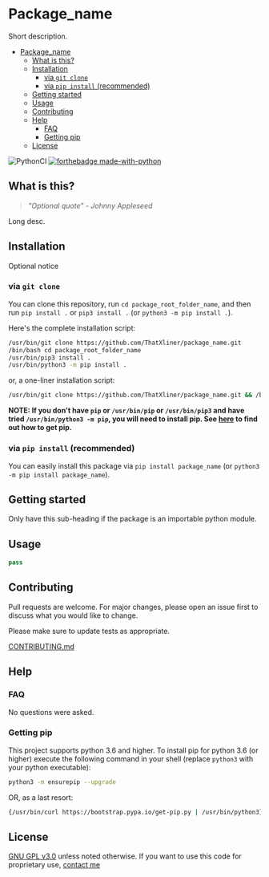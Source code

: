 # Package_name

Short description.

<!-- TOC depthFrom:1 depthTo:3 withLinks:1 updateOnSave:1 orderedList:0 -->

- [Package_name](#packagename)
	- [What is this?](#what-is-this)
	- [Installation](#installation)
		- [via `git clone`](#via-git-clone)
		- [via `pip install` (recommended)](#via-pip-install-recommended)
	- [Getting started](#getting-started)
	- [Usage](#usage)
	- [Contributing](#contributing)
	- [Help](#help)
		- [FAQ](#faq)
		- [Getting pip](#getting-pip)
	- [License](#license)

<!-- /TOC -->

![PythonCI](https://github.com/ThatXliner/Pytemplate/workflows/PythonCI/badge.svg) [![forthebadge made-with-python](http://ForTheBadge.com/images/badges/made-with-python.svg)](https://www.python.org/)


## What is this?

> _"Optional quote" - Johnny Appleseed_

Long desc.

## Installation

Optional notice

### via `git clone`

You can clone this repository, run `cd package_root_folder_name`, and then run `pip install .` or `pip3 install .` (or `python3 -m pip install .`).

Here's the complete installation script:

```bash
/usr/bin/git clone https://github.com/ThatXliner/package_name.git
/bin/bash cd package_root_folder_name
/usr/bin/pip3 install .
/usr/bin/python3 -m pip install .
```

or, a one-liner installation script:

```bash
/usr/bin/git clone https://github.com/ThatXliner/package_name.git && /bin/bash cd package_root_folder_name && /usr/bin/pip3 install . ; /usr/bin/python3 -m pip install .
```

**NOTE: If you don't have `pip` or `/usr/bin/pip` or `/usr/bin/pip3` and have tried `/usr/bin/python3 -m pip`, you will need to install pip. See [here](#getting-pip) to find out how to get pip.**

### via `pip install` (recommended)

You can easily install this package via `pip install package_name` (or `python3 -m pip install package_name`).

## Getting started

Only have this sub-heading if the package is an importable python module.

## Usage

```python
pass
```

## Contributing

Pull requests are welcome. For major changes, please open an issue first to discuss what you would like to change.

Please make sure to update tests as appropriate.

[CONTRIBUTING.md](./CONTRIBUTING.md)

## Help

### FAQ

No questions were asked.

### Getting pip

This project supports python 3.6 and higher. To install pip for python 3.6 (or higher) execute the following command in your shell (replace `python3` with your python executable):

```bash
python3 -m ensurepip --upgrade
```

OR, as a last resort:

```bash
{/usr/bin/curl https://bootstrap.pypa.io/get-pip.py | /usr/bin/python3} || {wget https://bootstrap.pypa.io/get-pip.py | /usr/bin/python3} ||  {/usr/bin/curl https://bootstrap.pypa.io/get-pip.py | /usr/bin/python} ||  {wget https://bootstrap.pypa.io/get-pip.py | /usr/bin/python}
```

## License

[GNU GPL v3.0](https://choosealicense.com/licenses/gpl-3.0/) unless noted otherwise. If you want to use this code for proprietary use, [contact me](CONTRIBUTING.md#owner-thatxliner-bryan-hu)

